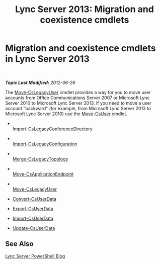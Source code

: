 ﻿---
title: 'Lync Server 2013: Migration and coexistence cmdlets'
TOCTitle: Migration and coexistence cmdlets
ms:assetid: ff1a56e0-e883-473d-92fe-ca77ea4eb63b
ms:mtpsurl: https://technet.microsoft.com/en-us/library/Gg415682(v=OCS.15)
ms:contentKeyID: 48185968
ms.date: 07/23/2014
mtps_version: v=OCS.15
---

<div data-xmlns="http://www.w3.org/1999/xhtml">

<div class="topic" data-xmlns="http://www.w3.org/1999/xhtml" data-msxsl="urn:schemas-microsoft-com:xslt" data-cs="http://msdn.microsoft.com/en-us/">

<div data-asp="http://msdn2.microsoft.com/asp">

# Migration and coexistence cmdlets in Lync Server 2013

</div>

<div id="mainSection">

<div id="mainBody">

<span> </span>

_**Topic Last Modified:** 2012-06-26_

The [Move-CsLegacyUser](move-cslegacyuser.md) cmdlet provides a way for you to move user accounts from Office Communications Server 2007 or Microsoft Lync Server 2010 to Microsoft Lync Server 2013. If you need to move a user account "backward" (for example, from Microsoft Lync Server 2013 to Microsoft Lync Server 2010) use the [Move-CsUser](move-csuser.md) cmdlet.

  - <span></span>  
    [Import-CsLegacyConferenceDirectory](import-cslegacyconferencedirectory.md)

<!-- end list -->

  - <span></span>  
    [Import-CsLegacyConfiguration](import-cslegacyconfiguration.md)

<!-- end list -->

  - <span></span>  
    [Merge-CsLegacyTopology](merge-cslegacytopology.md)

<!-- end list -->

  - <span></span>  
    [Move-CsApplicationEndpoint](move-csapplicationendpoint.md)

<!-- end list -->

  - <span></span>  
    [Move-CsLegacyUser](move-cslegacyuser.md)

<!-- end list -->

  - [Convert-CsUserData](convert-csuserdata.md)

  - [Export-CsUserData](export-csuserdata.md)

  - [Import-CsUserData](import-csuserdata.md)

  - [Update-CsUserData](update-csuserdata.md)

<div>

## See Also


[Lync Server PowerShell Blog](http://go.microsoft.com/fwlink/p/?linkid=203150)  
  

</div>

</div>

<span> </span>

</div>

</div>

</div>

